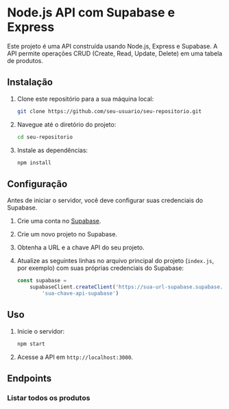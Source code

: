 # Node.js API com Supabase e Express

Este projeto é uma API construída usando Node.js, Express e Supabase. A API permite operações CRUD (Create, Read, Update, Delete) em uma tabela de produtos.

## Instalação

1. Clone este repositório para a sua máquina local:

    ```bash
    git clone https://github.com/seu-usuario/seu-repositorio.git
    ```

2. Navegue até o diretório do projeto:

    ```bash
    cd seu-repositorio
    ```

3. Instale as dependências:

    ```bash
    npm install
    ```

## Configuração

Antes de iniciar o servidor, você deve configurar suas credenciais do Supabase.

1. Crie uma conta no [Supabase](https://supabase.io/).
2. Crie um novo projeto no Supabase.
3. Obtenha a URL e a chave API do seu projeto.
4. Atualize as seguintes linhas no arquivo principal do projeto (`index.js`, por exemplo) com suas próprias credenciais do Supabase:

    ```javascript
    const supabase = 
        supabaseClient.createClient('https://sua-url-supabase.supabase.co', 
            'sua-chave-api-supabase')
    ```

## Uso

1. Inicie o servidor:

    ```bash
    npm start
    ```

2. Acesse a API em `http://localhost:3000`.

## Endpoints

### Listar todos os produtos

